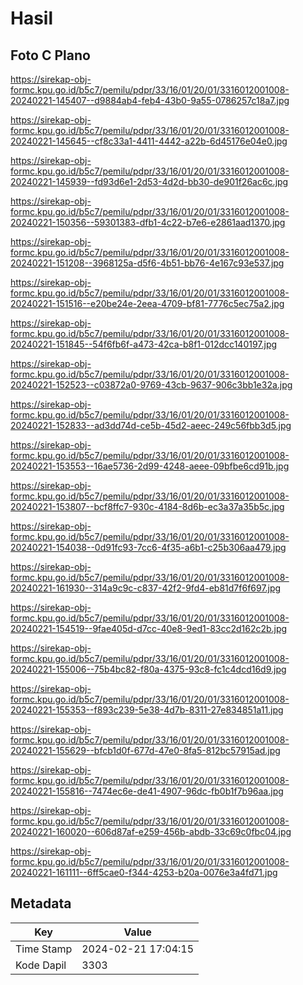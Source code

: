 # Hasil

## Foto C Plano

https://sirekap-obj-formc.kpu.go.id/b5c7/pemilu/pdpr/33/16/01/20/01/3316012001008-20240221-145407--d9884ab4-feb4-43b0-9a55-0786257c18a7.jpg

https://sirekap-obj-formc.kpu.go.id/b5c7/pemilu/pdpr/33/16/01/20/01/3316012001008-20240221-145645--cf8c33a1-4411-4442-a22b-6d45176e04e0.jpg

https://sirekap-obj-formc.kpu.go.id/b5c7/pemilu/pdpr/33/16/01/20/01/3316012001008-20240221-145939--fd93d6e1-2d53-4d2d-bb30-de901f26ac6c.jpg

https://sirekap-obj-formc.kpu.go.id/b5c7/pemilu/pdpr/33/16/01/20/01/3316012001008-20240221-150356--59301383-dfb1-4c22-b7e6-e2861aad1370.jpg

https://sirekap-obj-formc.kpu.go.id/b5c7/pemilu/pdpr/33/16/01/20/01/3316012001008-20240221-151208--3968125a-d5f6-4b51-bb76-4e167c93e537.jpg

https://sirekap-obj-formc.kpu.go.id/b5c7/pemilu/pdpr/33/16/01/20/01/3316012001008-20240221-151516--e20be24e-2eea-4709-bf81-7776c5ec75a2.jpg

https://sirekap-obj-formc.kpu.go.id/b5c7/pemilu/pdpr/33/16/01/20/01/3316012001008-20240221-151845--54f6fb6f-a473-42ca-b8f1-012dcc140197.jpg

https://sirekap-obj-formc.kpu.go.id/b5c7/pemilu/pdpr/33/16/01/20/01/3316012001008-20240221-152523--c03872a0-9769-43cb-9637-906c3bb1e32a.jpg

https://sirekap-obj-formc.kpu.go.id/b5c7/pemilu/pdpr/33/16/01/20/01/3316012001008-20240221-152833--ad3dd74d-ce5b-45d2-aeec-249c56fbb3d5.jpg

https://sirekap-obj-formc.kpu.go.id/b5c7/pemilu/pdpr/33/16/01/20/01/3316012001008-20240221-153553--16ae5736-2d99-4248-aeee-09bfbe6cd91b.jpg

https://sirekap-obj-formc.kpu.go.id/b5c7/pemilu/pdpr/33/16/01/20/01/3316012001008-20240221-153807--bcf8ffc7-930c-4184-8d6b-ec3a37a35b5c.jpg

https://sirekap-obj-formc.kpu.go.id/b5c7/pemilu/pdpr/33/16/01/20/01/3316012001008-20240221-154038--0d91fc93-7cc6-4f35-a6b1-c25b306aa479.jpg

https://sirekap-obj-formc.kpu.go.id/b5c7/pemilu/pdpr/33/16/01/20/01/3316012001008-20240221-161930--314a9c9c-c837-42f2-9fd4-eb81d7f6f697.jpg

https://sirekap-obj-formc.kpu.go.id/b5c7/pemilu/pdpr/33/16/01/20/01/3316012001008-20240221-154519--9fae405d-d7cc-40e8-9ed1-83cc2d162c2b.jpg

https://sirekap-obj-formc.kpu.go.id/b5c7/pemilu/pdpr/33/16/01/20/01/3316012001008-20240221-155006--75b4bc82-f80a-4375-93c8-fc1c4dcd16d9.jpg

https://sirekap-obj-formc.kpu.go.id/b5c7/pemilu/pdpr/33/16/01/20/01/3316012001008-20240221-155353--f893c239-5e38-4d7b-8311-27e834851a11.jpg

https://sirekap-obj-formc.kpu.go.id/b5c7/pemilu/pdpr/33/16/01/20/01/3316012001008-20240221-155629--bfcb1d0f-677d-47e0-8fa5-812bc57915ad.jpg

https://sirekap-obj-formc.kpu.go.id/b5c7/pemilu/pdpr/33/16/01/20/01/3316012001008-20240221-155816--7474ec6e-de41-4907-96dc-fb0b1f7b96aa.jpg

https://sirekap-obj-formc.kpu.go.id/b5c7/pemilu/pdpr/33/16/01/20/01/3316012001008-20240221-160020--606d87af-e259-456b-abdb-33c69c0fbc04.jpg

https://sirekap-obj-formc.kpu.go.id/b5c7/pemilu/pdpr/33/16/01/20/01/3316012001008-20240221-161111--6ff5cae0-f344-4253-b20a-0076e3a4fd71.jpg


## Metadata

| Key        | Value               |
| ---------- | ------------------- |
| Time Stamp | 2024-02-21 17:04:15 |
| Kode Dapil | 3303                |



